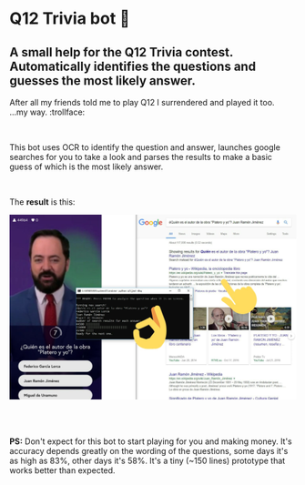 # Q12 Trivia bot :robot:
## A small help for the Q12 Trivia contest. Automatically identifies the questions and guesses the most likely answer.

After all my friends told me to play Q12 I surrendered and played it too.
<br>
...my way. :trollface:

<br>

This bot uses OCR to identify the question and answer, launches google searches for you to take a look and parses the results to make a basic guess of which is the most likely answer.

<br>

The <b>result</b> is this:

![Q12 bot automatically find answers](./q12_bot/test_captures/result.jpeg)

<br><br>

<b>PS:</b> Don't expect for this bot to start playing for you and making money. It's accuracy depends greatly on the wording of the questions, some days it's as high as 83%, other days it's 58%. It's a tiny (~150 lines) prototype that works better than expected.
